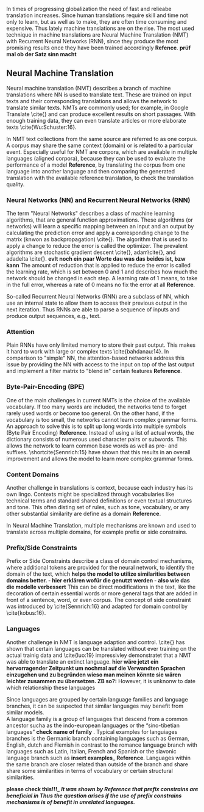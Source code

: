 
In times of progressing globalization the need of fast and relieabe translation increases. Since human translations require skill and time not only to learn, but as well as to make, they are often time consuming and expensive. Thus lately machine translations are on the rise.
The most used technique in machine translations are Neural Machine Translation (NMT) with Recurrent Neural Networks (RNN), since they produce the most promising results once they have been trained accordingly __Refence__. __prüf mal ob der Satz sinn macht__

## Neural Machine Translation
Neural machine translation (NMT) describes a branch of machine translations where NN is used to translate text.
These are trained on input texts and their corresponding translations and allows the network to translate similar texts.
NMTs are commonly used; for example, in Google Translate \cite{} and can produce excellent results on short passages.
With enough training data, they can even translate articles or more elaborate texts \cite{Wu:Schuster:16}.

In NMT text collections from the same source are referred to as one corpus.
A corpus may share the same context (domain) or is related to a particular event.
Especially useful for NMT are corpora, which are available in multiple languages (aligned corpora), because they can be used to evaluate the performance of a model __Reference__,  by translating the corpus from one language into another language and then comparing the generated translation with the available reference translation, to check the translation quality.

### Neural Networks (NN) and Recurrent Neural Networks (RNN)
The term "Neural Networks" describes a class of machine learning algorithms, that are general function approximations.
These algorithms (or networks) will learn a specific mapping between an input and an output by calculating the prediction error and apply a corresponding change to the matrix (knwon as backpropagation) \cite{}. 
The algorithm that is used to apply a change to reduce the error is called the optimizer.
The prevalent algorithms are stochastic gradient descent \cite{}, adam\cite{}, and adadelta \cite{}. __evlt noch ein paar Worte dau was das beides ist, bzw kann__
The amount of reduction that is applied to reduce the error is called the learning rate, which is set between 0 and 1 and describes how much the network should be changed in each step.
A learning rate of 1 means, to take in the full error, whereas a rate of 0 means no fix the error at all __Reference__.

So-called Recurrent Neural Networks (RNN) are a subclass of NN, which use an internal state to allow them to access their previous output in the next iteration. Thus RNNs are able to parse a sequence of inputs and produce output sequences, e.g., text.

### Attention
Plain RNNs have only limited memory to store their past output. This makes it hard to work with large or complex texts \cite{bahdanau:14}.
In comparison to "simple" NN, the attention-based networks address this issue by providing the NN with access to the input on top of the last output and implement a filter matrix to "blend in" certain features __Reference__. 


### Byte-Pair-Encoding (BPE)
One of the main challenges in current NMTs is the choice of the available vocabulary.
If too many words are included, the networks tend to forget rarely used words or become too general.
On the other hand, if the vocabulary is too small, the networks cannot learn complex grammar forms.
An approach to solve this is to split up long words into multiple symbols (Byte Pair Encoding) __Reference__.
Instead of using a list of actual words, the dictionary consists of numerous used character pairs or subwords.
This allows the network to learn common base words as well as pre- and suffixes.
\shortcite{Sennrich:15} have shown that this results in an overall improvement and allows the model to learn more complex grammar forms.


### Content Domains
Another challenge in translations is context, because each industry has its own lingo.
Contexts might be specialized through vocabularies like technical terms and standard shared definitions or even textual structures and tone.
This often disting set of rules, such as tone, vocabulary, or any other substantial similarity are define as a domain __Reference__.

In Neural Machine Translation, multiple mechanisms are known and used to translate across multiple domains, for example prefix or side constrains.

### Prefix/Side Constraints
Prefix or Side Constraints describe a class of domain control mechanisms, where additional tokens are provided for the neural network, to identify the domain of the text, which __helps the model to utilize similarities between domains better. - hier erklären wofür die genutzt werden - also wie das die modelle verbessert__
This can be direct modifications in the text, like the decoration of certain essential words or more general tags that are added in front of a sentence, word, or even corpus.
The concept of side constraint was introduced by \cite{Sennrich:16} and adapted for domain control by \cite{kobus:16}.

### Languages
Another challenge in NMT is language adaption and control.
\cite{} has shown that certain languages can be translated without ever training on the actual trainig data and \cite{luo:19} impressivley demonstratet that a NMT was able to translate an extinct language.
__hier wäre jetzt ein hervorragender Zeitpunkt um nochmal auf die Verwandten Sprachen einzugehen und zu begründen wieso man meinen könnte sie wären leichter zusammen zu übersetzen. ZB so?:__
However, it is unknonw to date which relationship these languages 

Since languages are grouped by certain language families and language branches, it can be suspected that similar languages may benefit from similar models.  
A language family is a group of languages that descend from a common ancestor sucha as the indo-european languages or the “sino-tibetian languages” __check name of family__ . Typical examples for languiages branches is the Germanic branch containing languages such as German, English, dutch and Flemish in contrast to the romance language branch with languages such as Latin, Italian, French and Spanish or the slavonic language branch such as  __insert examples___ __Reference__. Languages within the same branch are closer related than outside of the branch and share share some similarities in terms of vocabulary or certain structural similarities. 

__please check this!!!___
___It was shown by _Reference_ that prefix constrains are beneficial in 
Thus the question arises if the use of prefix constrains mechanisms is of benefit in unrelated languages.___




